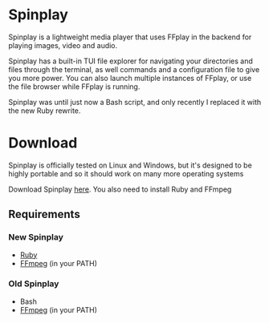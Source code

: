 # Spinplay
Spinplay is a lightweight media player that uses FFplay in the backend for playing images, video and audio.

Spinplay has a built-in TUI file explorer for navigating your directories and files through the terminal, as well commands and a configuration file to give you more power. You can also launch multiple instances of FFplay, or use the file browser while FFplay is running.


Spinplay was until just now a Bash script, and only recently I replaced it with the new Ruby rewrite.

# Download
Spinplay is officially tested on Linux and Windows, but it's designed to be highly portable and so it should work on many more operating systems

Download Spinplay [here](https://github.com/spacebanana420/Spinplay/releases/). You also need to install Ruby and FFmpeg

## Requirements

### New Spinplay
* [Ruby](https://www.ruby-lang.org/en/)
* [FFmpeg](https://ffmpeg.org/) (in your PATH)

### Old Spinplay
* Bash
* [FFmpeg](https://ffmpeg.org/) (in your PATH)
